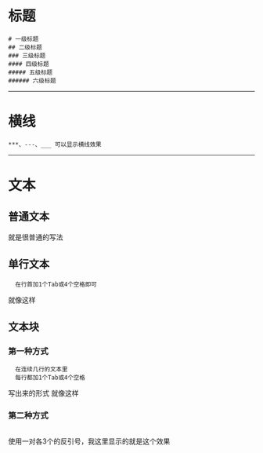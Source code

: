 # 标题
```
# 一级标题
## 二级标题
### 三级标题
#### 四级标题
##### 五级标题
###### 六级标题
```
---
# 横线
```
***、---、___ 可以显示横线效果
```
---
# 文本
## 普通文本
就是很普通的写法
## 单行文本
```
  在行首加1个Tab或4个空格即可
```
  就像这样
## 文本块
### 第一种方式
```
  在连续几行的文本里
  每行都加1个Tab或4个空格
```
  写出来的形式
  就像这样
### 第二种方式
```
  ```
  使用一对各3个的反引号，我这里显示的就是这个效果
  ```
```
